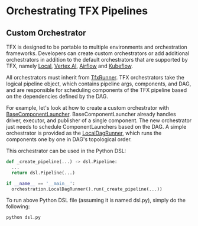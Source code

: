# Orchestrating TFX Pipelines

## Custom Orchestrator

TFX is designed to be portable to multiple environments and orchestration
frameworks. Developers can create custom orchestrators or add additional
orchestrators in addition to the default orchestrators that are supported by
TFX, namely [Local](local_orchestrator.md), [Vertex AI](vertex.md),
[Airflow](airflow.md) and [Kubeflow](kubeflow.md).

All orchestrators must inherit from
[TfxRunner](https://github.com/tensorflow/tfx/blob/master/tfx/orchestration/tfx_runner.py).
TFX orchestrators take the logical pipeline object, which contains pipeline
args, components, and DAG, and are responsible for scheduling components of the
TFX pipeline based on the dependencies defined by the DAG.

For example, let's look at how to create a custom orchestrator with
[BaseComponentLauncher](https://github.com/tensorflow/tfx/blob/master/tfx/orchestration/launcher/base_component_launcher.py).
BaseComponentLauncher already handles driver, executor, and publisher of a
single component. The new orchestrator just needs to schedule ComponentLaunchers
based on the DAG. A simple orchestrator is provided as the
[LocalDagRunner](https://github.com/tensorflow/tfx/blob/master/tfx/orchestration/local/local_dag_runner.py),
which runs the components one by one in DAG's topological order.

This orchestrator can be used in the Python DSL:

```python
def _create_pipeline(...) -> dsl.Pipeline:
  ...
  return dsl.Pipeline(...)

if __name__ == '__main__':
  orchestration.LocalDagRunner().run(_create_pipeline(...))
```

To run above Python DSL file (assuming it is named dsl.py), simply do the
following:

```bash
python dsl.py
```
